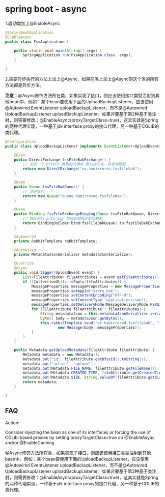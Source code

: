 # spring boot - async

1.启动类加上@EnableAsync

```java
@SpringBootApplication
@EnableAsync
public class FssApplication {

	public static void main(String[] args) {
		SpringApplication.run(FssApplication.class, args);
	}
	
}

```

2.需要异步执行的方法上加上@Async，如果在类上加上@Async则这个类的所有方法都是异步方法。

**注意：**@Async修饰方法所在类，如果实现了接口，则应该使用接口类型注射到其他bean中，例如：某个bean要使用下面的UploadBackupListener，应该使用@Autowired EventListener<UploadEvent> uploadBackupListener，而不是@Autowired UploadBackupListener uploadBackupListener。如果非要基于第2种基于类注射，则需要修改：@EnableAsync(proxyTargetClass=true)，这其实就是Spring的两种代理实现，一种基于jdk interface proxy的接口代理，另一种基于CGLIB的类代理。

```java
@Configuration
public class UploadBackupListener implements EventListener<UploadEvent> {

	@Bean
	public DirectExchange fssFileBakExchange() {
		// 注册一个 Direct 类型的交换机 默认持久化、非自动删除
		return new DirectExchange("ex.hamirrored.fssfilebak");
	}

	@Bean
	public Queue fssFileBakQueue() {
		// 注册队列
		return new Queue("queue.hamirrored.fssfilebak");
	}

	@Bean
	public Binding fssFileExchangeBinging(Queue fssFileBakQueue, DirectExchange fssFileBakExchange) {
		// 将队列以 info-msg 为绑定键绑定到交换机
		return BindingBuilder.bind(fssFileBakQueue).to(fssFileBakExchange).with("fssfilebakrk");
	}

	@Autowired
	private RabbitTemplate rabbitTemplate;

	@Autowired
	private MetadataJsonSerializer metadataJsonSerializer;

	@Override
	@Async
	public void tigger(UploadEvent event) {
		List<FileAttribute> fileAttributes = event.getFileAttributes();
		if (!CollectionUtils.isEmpty(fileAttributes)) {
			MessageProperties messageProperties = new MessageProperties();
			messageProperties.setAppId("store_bak");
			messageProperties.setContentEncoding("UTF-8");
			messageProperties.setContentType("application/json");
			messageProperties.setDeliveryMode(MessageDeliveryMode.PERSISTENT);
			for (FileAttribute fileAttribute : fileAttributes) {
				String metadataJson = this.metadataJsonSerializer.serialize(this.getUploadMetadata(fileAttribute));
				byte[] body = metadataJson.getBytes();
				this.rabbitTemplate.send("ex.hamirrored.fssfilebak", "fssfilebakrk",
						new Message(body, messageProperties));
			}
		}
	}

	public Metadata getUploadMetadata(FileAttribute fileAttribute) {
		Metadata metadata = new Metadata();
		metadata.put("id", fileAttribute.getDfssId().toString());
		metadata.put("action", "upload");
		metadata.put(Metadata.FILE_NAME, fileAttribute.getFileName());
		metadata.put(Metadata.CREATED_TIME, fileAttribute.getCreatedTime());
		metadata.put(Metadata.SIZE, String.valueOf(fileAttribute.getSize()));
		return metadata;
	}

}
```



## FAQ

Action:

Consider injecting the bean as one of its interfaces or forcing the use of CGLib-based proxies by setting proxyTargetClass=true on @EnableAsync and/or @EnableCaching.

@Async修饰方法所在类，如果实现了接口，则应该使用接口类型注射到其他bean中，例如：某个bean要使用下面的UploadBackupListener，应该使用@Autowired EventListener<UploadEvent> uploadBackupListener，而不是@Autowired UploadBackupListener uploadBackupListener。如果非要基于第2种基于类注射，则需要修改：@EnableAsync(proxyTargetClass=true)，这其实就是Spring的两种代理实现，一种基于jdk interface proxy的接口代理，另一种基于CGLIB的类代理。






